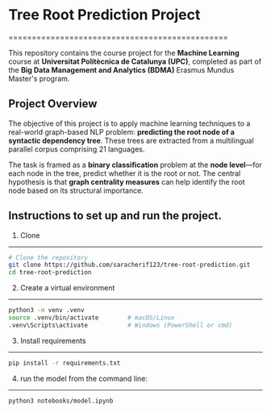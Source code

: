 # Tree Root Prediction Project 
===============================================

This repository contains the course project for the **Machine Learning** course at **Universitat Politècnica de Catalunya (UPC)**, completed as part of the **Big Data Management and Analytics (BDMA)** Erasmus Mundus Master's program.

## Project Overview

The objective of this project is to apply machine learning techniques to a real-world graph-based NLP problem: **predicting the root node of a syntactic dependency tree**. These trees are extracted from a multilingual parallel corpus comprising 21 languages.

The task is framed as a **binary classification** problem at the **node level**—for each node in the tree, predict whether it is the root or not. The central hypothesis is that **graph centrality measures** can help identify the root node based on its structural importance.

## Instructions to set up and run the project.

1. Clone 
------------------------------
```bash
# Clone the repository
git clone https://github.com/saracherif123/tree-root-prediction.git
cd tree-root-prediction
```

2. Create a virtual environment
------------------------------
```bash
python3 -m venv .venv
source .venv/bin/activate        # macOS/Linux
.venv\Scripts\activate           # Windows (PowerShell or cmd)
```

3. Install requirements
------------------------------
```bash
pip install -r requirements.txt
```

4. run the model from the command line:
------------------------------
```bash
python3 notebooks/model.ipynb
```
